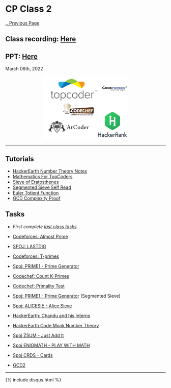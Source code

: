 # CP Class 2

[.. Previous Page](..)

## Class recording: [Here](https://mnnitedu.sharepoint.com/sites/MNNITCCQueriesOfficial/Shared%20Documents/Freshers%202021%20Panel%201/Recordings/Freshers%202021-20220306_170712-Meeting%20Recording.mp4?web=1)

## PPT: [Here](Finding%20Primes.pptx)

March 06th, 2022

<div align="center"><img src="../CP_logo.png" alt="CP logos" height=200/></div>

<hr>

## Tutorials

- [HackerEarth Number Theory Notes](https://www.hackerearth.com/practice/notes/number-theory-1/)
- [Mathematics For TopCoders](https://www.topcoder.com/community/data-science/data-science-tutorials/mathematics-for-topcoders/)
- [Sieve of Eratosthenes](http://codeforces.com/blog/entry/3519)
- [Segmented Sieve Self Read](https://www.geeksforgeeks.org/segmented-sieve/)
- [Euler Totient Function](https://www.geeksforgeeks.org/eulers-totient-function/)
- [GCD Complexity Proof](https://leimao.github.io/blog/Euclidean-Algorithm/)

## Tasks

- *First complete [last class tasks](../2022_03_05_CPClass-1/).*

- [Codeforces: Almost Prime](http://codeforces.com/problemset/problem/26/A)
- [SPOJ: LASTDIG](https://www.spoj.com/problems/LASTDIG/)
- [Codeforces: T-primes](https://codeforces.com/problemset/problem/230/B)
- [Spoj: PRIME1 - Prime Generator](https://www.spoj.com/problems/PRIME1/)
- [Codechef: Count K-Primes](https://www.codechef.com/problems/KPRIME)
- [Codechef: Primality Test](https://www.codechef.com/problems/PRB01)
- [Spoj: PRIME1 - Prime Generator](https://www.spoj.com/problems/PRIME1/) (Segmented Sieve)
- [Spoj: ALICESIE - Alice Sieve](https://www.spoj.com/problems/ALICESIE/)
- [HackerEarth: Chandu and his Interns](https://www.hackerearth.com/problem/algorithm/chandu-and-his-interns/description/)
- [HackerEarth Code Monk Number Theory](https://www.hackerearth.com/challenge/competitive/code-monk-number-theory-i/problems/)
- [Spoj ZSUM - Just Add It](https://www.spoj.com/problems/ZSUM/)
- [Spoj ENIGMATH - PLAY WITH MATH](https://www.spoj.com/problems/ENIGMATH/)
- [Spoj CRDS - Cards](https://www.spoj.com/problems/CRDS/)
- [GCD2](https://www.spoj.com/problems/GCD2/)

<hr>

{% include disqus.html %}
